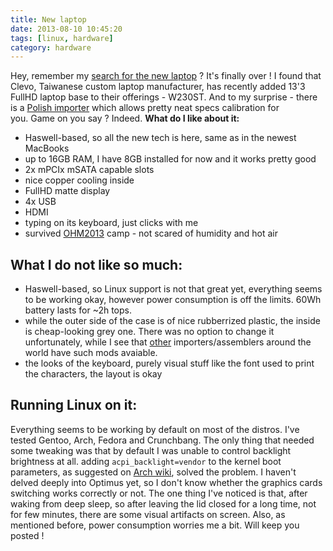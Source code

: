 ```yaml
---
title: New laptop
date: 2013-08-10 10:45:20
tags: [linux, hardware]
category: hardware
---
```


Hey, remember my [search for the new laptop](/posts/2013/01/15/laptop-would-love-to-buy/) ?
It's finally over ! I found that Clevo, Taiwanese custom laptop
manufacturer, has recently added 13'3 FullHD laptop base to their
offerings - W230ST. And to my surprise - there is a [Polish importer](http://www.bluemobility.pl/) which allows pretty neat specs
calibration for you. Game on you say ? Indeed. **What do I like about
it:**

- Haswell-based, so all the new tech is here, same as in the newest
  MacBooks
- up to 16GB RAM, I have 8GB installed for now and it works pretty good
- 2x mPCIx mSATA capable slots
- nice copper cooling inside
- FullHD matte display
- 4x USB
- HDMI
- typing on its keyboard, just clicks with me
- survived [OHM2013](https://ohm2013.org/site/) camp - not scared of
  humidity and hot air

## What I do not like so much:

- Haswell-based, so Linux support is not that great yet, everything
  seems to be working okay, however power consumption is off the
  limits. 60Wh battery lasts for ~2h tops.
- while the outer side of the case is of nice rubberrized plastic, the
  inside is cheap-looking grey one. There was no option to change it
  unfortunately, while I see that [other](http://www.xoticpc.com/)
  importers/assemblers around the world have such mods avaiable.
- the looks of the keyboard, purely visual stuff like the font used to
  print the characters, the layout is okay

## Running Linux on it:

Everything seems to be working by default on
most of the distros. I've tested Gentoo, Arch, Fedora and Crunchbang.
The only thing that needed some tweaking was that by default I was
unable to control backlight brightness at all. adding `acpi_backlight=vendor` to the kernel boot parameters, as suggested
on [Arch wiki](https://wiki.archlinux.org/index.php/Intel_Graphics#Backlight_not_fully_adjusting.2C_or_adjusting_at_all_after_resume.),
solved the problem. I haven't delved deeply into Optimus yet, so I don't
know whether the graphics cards switching works correctly or not. The
one thing I've noticed is that, after waking from deep sleep, so after
leaving the lid closed for a long time, not for few minutes, there are
some visual artifacts on screen. Also, as mentioned before, power
consumption worries me a bit. Will keep you posted !
